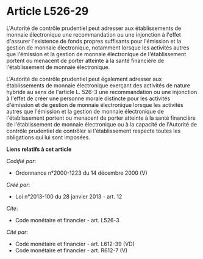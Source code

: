 # Article L526-29

L'Autorité de contrôle prudentiel peut adresser aux établissements de monnaie électronique une recommandation ou une
injonction à l'effet d'assurer l'existence de fonds propres suffisants pour l'émission et la gestion de monnaie électronique,
notamment lorsque les activités autres que l'émission et la gestion de monnaie électronique de l'établissement portent ou
menacent de porter atteinte à la santé financière de l'établissement de monnaie électronique. 

L'Autorité de contrôle prudentiel peut également adresser aux établissements de monnaie électronique exerçant des activités
de nature hybride au sens de l'article L. 526-3 une recommandation ou une injonction à l'effet de créer une personne morale
distincte pour les activités d'émission et de gestion de monnaie électronique lorsque les activités autres que l'émission et
la gestion de monnaie électronique de l'établissement portent ou menacent de porter atteinte à la santé financière de
l'établissement de monnaie électronique ou à la capacité de l'Autorité de contrôle prudentiel de contrôler si l'établissement
respecte toutes les obligations qui lui sont imposées.

**Liens relatifs à cet article**

_Codifié par_:

  - Ordonnance n°2000-1223 du 14 décembre 2000 (V)

_Créé par_:

  - Loi n°2013-100 du 28 janvier 2013 - art. 12

_Cite_:

  - Code monétaire et financier - art. L526-3

_Cité par_:

  - Code monétaire et financier - art. L612-39 (VD)
  - Code monétaire et financier - art. R612-7 (V)
